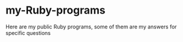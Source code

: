 # my-Ruby-programs
Here are my public Ruby programs, some of them are my answers for specific questions
